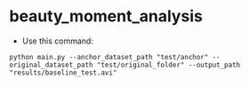 # beauty_moment_analysis

- Use this command:

```
python main.py --anchor_dataset_path "test/anchor" --original_dataset_path "test/original_folder" --output_path "results/baseline_test.avi"
```
